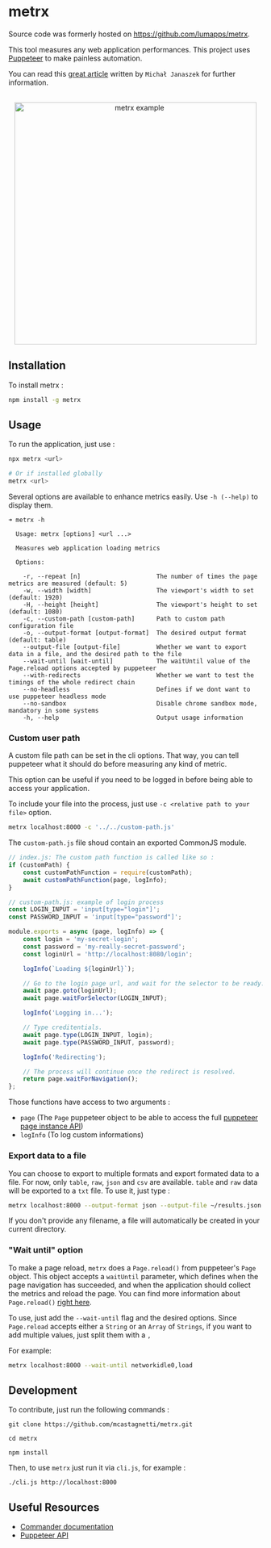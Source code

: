 # metrx

Source code was formerly hosted on https://github.com/lumapps/metrx.

This tool measures any web application performances. This project uses [Puppeteer](https://github.com/GoogleChrome/puppeteer) to make painless automation.

You can read this [great article](https://michaljanaszek.com/blog/test-website-performance-with-puppeteer) written by `Michał Janaszek` for further information.

<p align="center">
    <br>
        <img width=480 src="https://github.com/mcastagnetti/metrx/blob/master/metrx-example.gif?raw=true" alt="metrx example" />
    <br>
</p>

## Installation

To install metrx :

```bash
npm install -g metrx
```

## Usage

To run the application, just use :

```bash
npx metrx <url>

# Or if installed globally
metrx <url>
```

Several options are available to enhance metrics easily. Use `-h (--help)` to display them.

```console
➜ metrx -h

  Usage: metrx [options] <url ...>

  Measures web application loading metrics

  Options:

    -r, --repeat [n]                     The number of times the page metrics are measured (default: 5)
    -w, --width [width]                  The viewport's width to set (default: 1920)
    -H, --height [height]                The viewport's height to set (default: 1080)
    -c, --custom-path [custom-path]      Path to custom path configuration file
    -o, --output-format [output-format]  The desired output format (default: table)
    --output-file [output-file]          Whether we want to export data in a file, and the desired path to the file
    --wait-until [wait-until]            The waitUntil value of the Page.reload options accepted by puppeteer
    --with-redirects                     Whether we want to test the timings of the whole redirect chain
    --no-headless                        Defines if we dont want to use puppeteer headless mode
    --no-sandbox                         Disable chrome sandbox mode, mandatory in some systems
    -h, --help                           Output usage information
```

### Custom user path

A custom file path can be set in the cli options. That way, you can tell puppeteer what it should do before measuring any kind of metric.

This option can be useful if you need to be logged in before being able to access your application.

To include your file into the process, just use `-c <relative path to your file>` option.

```bash
metrx localhost:8000 -c '../../custom-path.js'
```

The `custom-path.js` file shoud contain an exported CommonJS module.

```javascript
// index.js: The custom path function is called like so :
if (customPath) {
    const customPathFunction = require(customPath);
    await customPathFunction(page, logInfo);
}

// custom-path.js: example of login process
const LOGIN_INPUT = 'input[type="login"]';
const PASSWORD_INPUT = 'input[type="password"]';

module.exports = async (page, logInfo) => {
    const login = 'my-secret-login';
    const password = 'my-really-secret-password';
    const loginUrl = 'http://localhost:8080/login';

    logInfo(`Loading ${loginUrl}`);

    // Go to the login page url, and wait for the selector to be ready.
    await page.goto(loginUrl);
    await page.waitForSelector(LOGIN_INPUT);

    logInfo('Logging in...');

    // Type creditentials.
    await page.type(LOGIN_INPUT, login);
    await page.type(PASSWORD_INPUT, password);

    logInfo('Redirecting');

    // The process will continue once the redirect is resolved.
    return page.waitForNavigation();
};
```

Those functions have access to two arguments :

-   `page` (The `Page` puppeteer object to be able to access the full [puppeteer page instance API](https://github.com/GoogleChrome/puppeteer/blob/master/docs/api.md#class-page))
-   `logInfo` (To log custom informations)

### Export data to a file

You can choose to export to multiple formats and export formated data to a file. For now, only `table`, `raw`, `json` and `csv` are available.
`table` and `raw` data will be exported to a `txt` file. To use it, just type :

```bash
metrx localhost:8000 --output-format json --output-file ~/results.json
```

If you don't provide any filename, a file will automatically be created in your current directory.

### "Wait until" option

To make a page reload, `metrx` does a `Page.reload()` from puppeteer's `Page` object. This object accepts a `waitUntil` parameter, which defines when the page navigation has succeeded, and when the application should collect the metrics and reload the page. You can find more information about `Page.reload()` [right here](https://github.com/GoogleChrome/puppeteer/blob/master/docs/api.md#pagereloadoptions).

To use, just add the `--wait-until` flag and the desired options. Since `Page.reload` accepts either a `String` or an `Array` of `Strings`, if you want to add multiple values, just split them with a `,`

For example:

```bash
metrx localhost:8000 --wait-until networkidle0,load
```

## Development

To contribute, just run the following commands :

```shell
git clone https://github.com/mcastagnetti/metrx.git

cd metrx

npm install
```

Then, to use `metrx` just run it via `cli.js`, for example :

```shell
./cli.js http://localhost:8000
```

## Useful Resources

-   [Commander documentation](https://github.com/tj/commander.js)
-   [Puppeteer API](https://pptr.dev/)
